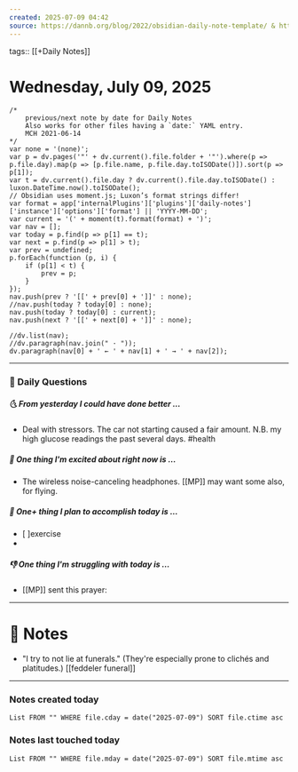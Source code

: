 ```yaml
---
created: 2025-07-09 04:42
source: https://dannb.org/blog/2022/obsidian-daily-note-template/ & https://forum.obsidian.md/t/dataviewjs-snippet-showcase/17847/21?u=gibson
---
```

tags:: [[+Daily Notes]]

# Wednesday, July 09, 2025

```dataviewjs
/*
    previous/next note by date for Daily Notes
    Also works for other files having a `date:` YAML entry.
    MCH 2021-06-14
*/
var none = '(none)';
var p = dv.pages('"' + dv.current().file.folder + '"').where(p => p.file.day).map(p => [p.file.name, p.file.day.toISODate()]).sort(p => p[1]);
var t = dv.current().file.day ? dv.current().file.day.toISODate() : luxon.DateTime.now().toISODate();
// Obsidian uses moment.js; Luxon’s format strings differ!
var format = app['internalPlugins']['plugins']['daily-notes']['instance']['options']['format'] || 'YYYY-MM-DD';
var current = '(' + moment(t).format(format) + ')';
var nav = [];
var today = p.find(p => p[1] == t);
var next = p.find(p => p[1] > t);
var prev = undefined;
p.forEach(function (p, i) {
    if (p[1] < t) {
        prev = p;
    }
});
nav.push(prev ? '[[' + prev[0] + ']]' : none);
//nav.push(today ? today[0] : none);
nav.push(today ? today[0] : current);
nav.push(next ? '[[' + next[0] + ']]' : none);

//dv.list(nav);
//dv.paragraph(nav.join(" · "));
dv.paragraph(nav[0] + ' ← ' + nav[1] + ' → ' + nav[2]);
```
---
### 📅 Daily Questions
##### 🌜 From yesterday I could have done better … 
- Deal with stressors. The car not starting caused a fair amount. N.B. my high glucose readings the past several days. #health 

##### 🙌 One thing I'm excited about right now is …
- The wireless noise-canceling headphones. [[MP]] may want some also, for flying.

##### 🚀 One+ thing I plan to accomplish today is …
- [ ]exercise
- 

##### 👎 One thing I'm struggling with today is …
- [[MP]] sent this prayer: 

---
# 📝 Notes
- "I try to not lie at funerals." (They're especially prone to clichés and platitudes.)  [[feddeler funeral]]

---
### Notes created today
```dataview
List FROM "" WHERE file.cday = date("2025-07-09") SORT file.ctime asc
```

### Notes last touched today
```dataview
List FROM "" WHERE file.mday = date("2025-07-09") SORT file.mtime asc
```
